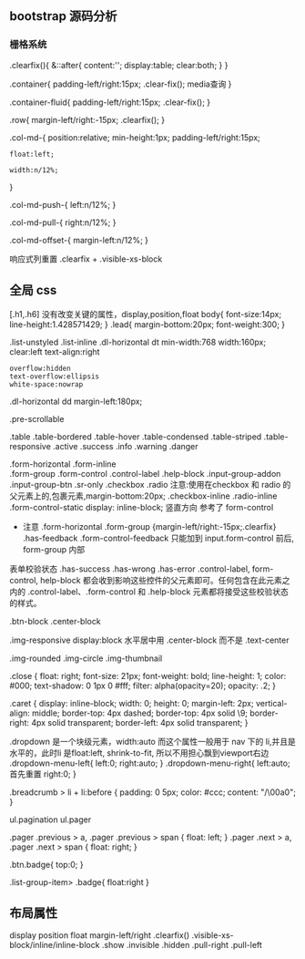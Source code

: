 ## bootstrap 源码分析

### 栅格系统
.clearfix(){
    &::after{
        content:'';
        display:table;
        clear:both;
    }
}

.container{
    padding-left/right:15px;
    .clear-fix();
    media查询
}

.container-fluid{
    padding-left/right:15px;
    .clear-fix();
}

.row{
    margin-left/right:-15px;
    .clearfix();
}

.col-md-<n>{
    position:relative;
    min-height:1px;
    padding-left/right:15px;
   
    float:left; 

    width:n/12%;
}

.col-md-push-<n>{
    left:n/12%;
}

.col-md-pull-<n>{
    right:n/12%;
}

.col-md-offset-<n>{
    margin-left:n/12%;
}

响应式列重置
.clearfix  + .visible-xs-block

## 全局 css
[.h1,.h6]   没有改变关键的属性，display,position,float
body{
    font-size:14px;
    line-height:1.428571429;
}
.lead{
    margin-bottom:20px;
    font-weight:300;
}



.list-unstyled
.list-inline
.dl-horizontal dt
    min-width:768
    width:160px;
    clear:left
    text-align:right

    overflow:hidden
    text-overflow:ellipsis
    white-space:nowrap
.dl-horizontal dd
    margin-left:180px;

.pre-scrollable

.table
    .table-bordered
    .table-hover
    .table-condensed
    .table-striped
    .table-responsive
    .active
    .success
    .info
    .warning
    .danger

.form-horizontal
.form-inline   
.form-group 
.form-control
.control-label
.help-block
.input-group-addon
.input-group-btn
.sr-only
.checkbox
.radio
    注意:使用在checkbox 和 radio 的父元素上的,包裹元素,margin-bottom:20px;
.checkbox-inline
.radio-inline
.form-control-static
    display: inline-block;
    竖直方向 参考了 form-control
* 注意
    .form-horizontal .form-group {margin-left/right:-15px;.clearfix}
.has-feedback
.form-control-feedback 只能加到 input.form-control 前后, form-group 内部

表单校验状态
.has-success
.has-wrong
.has-error
    .control-label, form-control, help-block 都会收到影响这些控件的父元素即可。任何包含在此元素之内的 .control-label、.form-control 和 .help-block 元素都将接受这些校验状态的样式。


.btn-block
.center-block

.img-responsive
    display:block
    水平居中用 .center-block 而不是 .text-center

.img-rounded
.img-circle
.img-thumbnail

.close {
  float: right;
  font-size: 21px;
  font-weight: bold;
  line-height: 1;
  color: #000;
  text-shadow: 0 1px 0 #fff;
  filter: alpha(opacity=20);
  opacity: .2;
}

.caret {
  display: inline-block;
  width: 0;
  height: 0;
  margin-left: 2px;
  vertical-align: middle;
  border-top: 4px dashed;
  border-top: 4px solid \9;
  border-right: 4px solid transparent;
  border-left: 4px solid transparent;
}

.dropdown
    是一个块级元素，width:auto
    而这个属性一般用于 nav 下的 li,并且是水平的，此时li 是float:left, shrink-to-fit, 所以不用担心飘到viewport右边
.dropdown-menu-left{
    left:0;
    right:auto;
}
.dropdown-menu-right{
    left:auto; 首先重置
    right:0;
}


.breadcrumb > li + li:before {
  padding: 0 5px;
  color: #ccc;
  content: "/\00a0";
}

ul.pagination
ul.pager

.pager .previous > a,
.pager .previous > span {
  float: left;
}
.pager .next > a,
.pager .next > span {
  float: right;
}

.btn.badge{
    top:0;
}

.list-group-item> .badge{
    float:right
}
## 布局属性
display
position
float
margin-left/right
.clearfix()
.visible-xs-block/inline/inline-block
.show
.invisible
.hidden
.pull-right
.pull-left




